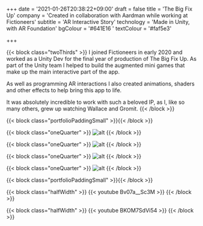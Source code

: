 +++
date = '2021-01-26T20:38:22+09:00'
draft = false
title = 'The Big Fix Up'
company = 'Created in collaboration with Aardman while working at Fictioneers'
subtitle = 'AR Interactive Story'
technology = 'Made in Unity, with AR Foundation'
bgColour = '#641E16 '
textColour = '#faf5e3'

+++

{{< block class="twoThirds" >}}
 I joined Fictioneers in early 2020 and worked as a Unity Dev for the final year of production of The Big Fix Up. As part of the Unity team I helped to build the augmented mini games that make up the main interactive part of the app.

As well as programming AR interactions I also created animations, shaders and other effects to help bring this app to life.

It was absolutely incredible to work with such a beloved IP, as I, like so many others, grew up watching Wallace and Gromit. 
{{< /block >}}

{{< block class="portfolioPaddingSmall" >}}{{< /block >}}

{{< block class="oneQuarter" >}}
![alt](imgs/01.jpg "portfolioImg")
{{< /block >}}

{{< block class="oneQuarter" >}}
![alt](imgs/02.jpg "portfolioImg")
{{< /block >}}

{{< block class="oneQuarter" >}}
![alt](imgs/03.jpg "portfolioImg")
{{< /block >}}

{{< block class="oneQuarter" >}}
![alt](imgs/04.png "portfolioImg")
{{< /block >}}

{{< block class="portfolioPaddingSmall" >}}{{< /block >}}

{{< block class="halfWidth" >}}
{{< youtube Bv07a__Sc3M >}}
{{< /block >}}

{{< block class="halfWidth" >}}
{{< youtube BKOM7SdVi54 >}}
{{< /block >}}